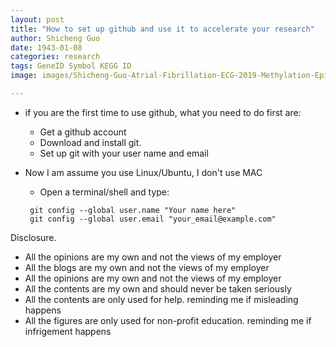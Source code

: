 ```yaml
---
layout: post
title: "How to set up github and use it to accelerate your research"
author: Shicheng Guo
date: 1943-01-08
categories: research
tags: GeneID Symbol KEGG ID
image: images/Shicheng-Guo-Atrial-Fibrillation-ECG-2019-Methylation-Epigenetics.png	

---
```


* if you are the first time to use github, what you need to do first are: 
  * Get a github account
  * Download and install git.
  * Set up git with your user name and email
  
* Now I am assume you use Linux/Ubuntu, I don't use MAC
  * Open a terminal/shell and type:
  ```
   git config --global user.name "Your name here"
   git config --global user.email "your_email@example.com"
  ```



Disclosure.
* All the opinions are my own and not the views of my employer
* All the blogs are my own and not the views of my employer
* All the opinions are my own and not the views of my employer
* All the contents are my own and should never be taken seriously
* All the contents are only used for help. reminding me if misleading happens
* All the figures are only used for non-profit education. reminding me if infrigement happens

